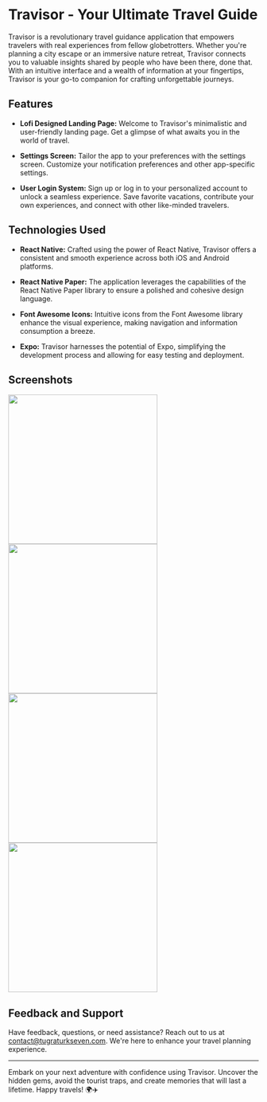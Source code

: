 # Travisor - Your Ultimate Travel Guide

Travisor is a revolutionary travel guidance application that empowers travelers with real experiences from fellow globetrotters. Whether you're planning a city escape or an immersive nature retreat, Travisor connects you to valuable insights shared by people who have been there, done that. With an intuitive interface and a wealth of information at your fingertips, Travisor is your go-to companion for crafting unforgettable journeys.

## Features

- **Lofi Designed Landing Page:** Welcome to Travisor's minimalistic and user-friendly landing page. Get a glimpse of what awaits you in the world of travel.

- **Settings Screen:** Tailor the app to your preferences with the settings screen. Customize your notification preferences and other app-specific settings.

- **User Login System:** Sign up or log in to your personalized account to unlock a seamless experience. Save favorite vacations, contribute your own experiences, and connect with other like-minded travelers.

## Technologies Used

- **React Native:** Crafted using the power of React Native, Travisor offers a consistent and smooth experience across both iOS and Android platforms.

- **React Native Paper:** The application leverages the capabilities of the React Native Paper library to ensure a polished and cohesive design language.

- **Font Awesome Icons:** Intuitive icons from the Font Awesome library enhance the visual experience, making navigation and information consumption a breeze.

- **Expo:** Travisor harnesses the potential of Expo, simplifying the development process and allowing for easy testing and deployment.

## Screenshots
<div>
<img src='https://github.com/tugraturkseven/travisor/assets/28603785/12e59143-7ec6-4bfc-af11-3f7fc6335168' width='300' />
<img src='https://github.com/tugraturkseven/travisor/assets/28603785/8bfeed06-c74b-4c26-9dfd-17ce6c0780f0' width='300' />
<img src='https://github.com/tugraturkseven/travisor/assets/28603785/b76d6154-1885-48fd-8384-0162e7822aac' width='300' />
<img src='https://github.com/tugraturkseven/travisor/assets/28603785/b469bec8-1434-48c1-b3d8-b7f44bdb58d2' width='300' />
</div>


## Feedback and Support

Have feedback, questions, or need assistance? Reach out to us at contact@tugraturkseven.com. We're here to enhance your travel planning experience.

---

Embark on your next adventure with confidence using Travisor. Uncover the hidden gems, avoid the tourist traps, and create memories that will last a lifetime. Happy travels! 🌍✈️
